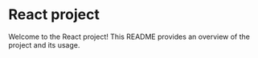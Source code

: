 # React project

Welcome to the React project! This README provides an overview of the project and its usage.